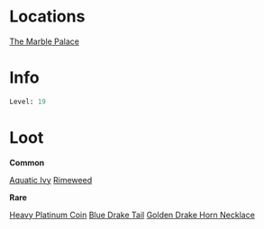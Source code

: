 <!-- TITLE: a fountain sipper -->

# Locations

[The Marble Palace](marblepalace)

# Info

```perl
Level: 19
```


# Loot

**Common**

[Aquatic Ivy](aquatic-ivy)
[Rimeweed](rimeweed)

**Rare**

[Heavy Platinum Coin](heavy-platinum-coin)
[Blue Drake Tail](blue-drake-tail)
[Golden Drake Horn Necklace](golden-drake-horn-necklace)